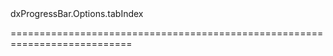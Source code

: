 <!--id-->dxProgressBar.Options.tabIndex<!--/id-->
<!--merge--><!--/merge-->
<!--hidden--><!--/hidden-->
===========================================================================
